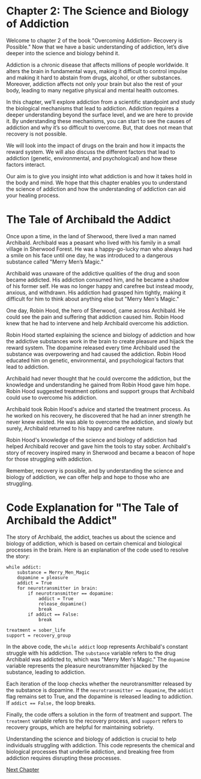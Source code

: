 # Chapter 2: The Science and Biology of Addiction

Welcome to chapter 2 of the book "Overcoming Addiction- Recovery is Possible." Now that we have a basic understanding of addiction, let’s dive deeper into the science and biology behind it. 

Addiction is a chronic disease that affects millions of people worldwide. It alters the brain in fundamental ways, making it difficult to control impulse and making it hard to abstain from drugs, alcohol, or other substances. Moreover, addiction affects not only your brain but also the rest of your body, leading to many negative physical and mental health outcomes. 

In this chapter, we’ll explore addiction from a scientific standpoint and study the biological mechanisms that lead to addiction. Addiction requires a deeper understanding beyond the surface level, and we are here to provide it. By understanding these mechanisms, you can start to see the causes of addiction and why it’s so difficult to overcome. But, that does not mean that recovery is not possible. 

We will look into the impact of drugs on the brain and how it impacts the reward system. We will also discuss the different factors that lead to addiction (genetic, environmental, and psychological) and how these factors interact. 

Our aim is to give you insight into what addiction is and how it takes hold in the body and mind. We hope that this chapter enables you to understand the science of addiction and how the understanding of addiction can aid your healing process.
# The Tale of Archibald the Addict

Once upon a time, in the land of Sherwood, there lived a man named Archibald. Archibald was a peasant who lived with his family in a small village in Sherwood Forest. He was a happy-go-lucky man who always had a smile on his face until one day, he was introduced to a dangerous substance called "Merry Men’s Magic."

Archibald was unaware of the addictive qualities of the drug and soon became addicted. His addiction consumed him, and he became a shadow of his former self. He was no longer happy and carefree but instead moody, anxious, and withdrawn. His addiction had grasped him tightly, making it difficult for him to think about anything else but "Merry Men's Magic."

One day, Robin Hood, the hero of Sherwood, came across Archibald. He could see the pain and suffering that addiction caused him. Robin Hood knew that he had to intervene and help Archibald overcome his addiction. 

Robin Hood started explaining the science and biology of addiction and how the addictive substances work in the brain to create pleasure and hijack the reward system. The dopamine released every time Archibald used the substance was overpowering and had caused the addiction. Robin Hood educated him on genetic, environmental, and psychological factors that lead to addiction. 

Archibald had never thought that he could overcome the addiction, but the knowledge and understanding he gained from Robin Hood gave him hope. Robin Hood suggested treatment options and support groups that Archibald could use to overcome his addiction.

Archibald took Robin Hood's advice and started the treatment process. As he worked on his recovery, he discovered that he had an inner strength he never knew existed. He was able to overcome the addiction, and slowly but surely, Archibald returned to his happy and carefree nature. 

Robin Hood's knowledge of the science and biology of addiction had helped Archibald recover and gave him the tools to stay sober. Archibald's story of recovery inspired many in Sherwood and became a beacon of hope for those struggling with addiction. 

Remember, recovery is possible, and by understanding the science and biology of addiction, we can offer help and hope to those who are struggling.
# Code Explanation for "The Tale of Archibald the Addict"

The story of Archibald, the addict, teaches us about the science and biology of addiction, which is based on certain chemical and biological processes in the brain. Here is an explanation of the code used to resolve the story:

```
while addict:
    substance = Merry_Men_Magic
    dopamine = pleasure
    addict = True
    for neurotransmitter in brain:
        if neurotransmitter == dopamine:
            addict = True
            release_dopamine()
            break
        if addict == False:
            break

treatment = sober_life
support = recovery_group
```

In the above code, the `while addict` loop represents Archibald's constant struggle with his addiction. The `substance` variable refers to the drug Archibald was addicted to, which was "Merry Men's Magic." The `dopamine` variable represents the pleasure neurotransmitter hijacked by the substance, leading to addiction.

Each iteration of the loop checks whether the neurotransmitter released by the substance is dopamine. If the `neurotransmitter == dopamine`, the `addict` flag remains set to True, and the dopamine is released leading to addiction. If `addict == False,` the loop breaks.

Finally, the code offers a solution in the form of treatment and support. The `treatment` variable refers to the recovery process, and `support` refers to recovery groups, which are helpful for maintaining sobriety.

Understanding the science and biology of addiction is crucial to help individuals struggling with addiction. This code represents the chemical and biological processes that underlie addiction, and breaking free from addiction requires disrupting these processes.


[Next Chapter](03_Chapter03.md)